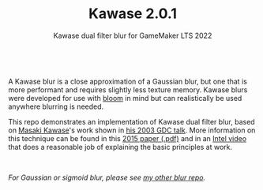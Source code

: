 <h1 align="center">Kawase 2.0.1</h1>

<p align="center">Kawase dual filter blur for GameMaker LTS 2022</p>

&nbsp;

&nbsp;

A Kawase blur is a close approximation of a Gaussian blur, but one that is more performant and requires slightly less texture memory. Kawase blurs were developed for use with [bloom](https://en.wikipedia.org/wiki/Bloom_(shader_effect)) in mind but can realistically be used anywhere blurring is needed.

This repo demonstrates an implementation of Kawase dual filter blur, based on [Masaki Kawase](https://www.mobygames.com/developer/sheet/view/developerId,180202/)'s work shown in [his 2003 GDC talk](http://genderi.org/frame-buffer-postprocessing-effects-in-double-s-t-e-a-l-wreckl.html). More information on this technique can be found in this [2015 paper (.pdf)](https://www.google.com/url?sa=t&rct=j&q=&esrc=s&source=web&cd=&ved=2ahUKEwiXnODw6sjrAhUmURUIHQGGCk8QFjABegQIBxAB&url=https%3A%2F%2Fcommunity.arm.com%2Fcfs-file%2F__key%2Fcommunityserver-blogs-components-weblogfiles%2F00-00-00-20-66%2Fsiggraph2015_2D00_mmg_2D00_marius_2D00_notes.pdf&usg=AOvVaw2otMNeBGkUDF69DPlh-jPz) and in an [Intel video](https://software.intel.com/content/www/us/en/develop/videos/improving-real-time-gpu-based-image-blur-algorithms-kawase-blur-and-moving-box-averages.html) that does a reasonable job of explaining the basic principles at work.

&nbsp;

*For Gaussian or sigmoid blur, please see [my other blur repo](https://github.com/JujuAdams/blurs).*
